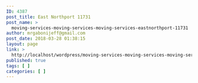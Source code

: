 ```yaml
---
ID: 4387
post_title: East Northport 11731
post_name: >
  moving-services-moving-services-moving-services-eastnorthport-11731
author: mrgabonijeff@gmail.com
post_date: 2018-03-28 01:38:15
layout: page
link: >
  http://localhost/wordpress/moving-services-moving-services-moving-services-eastnorthport-11731/
published: true
tags: [ ]
categories: [ ]
---
```

